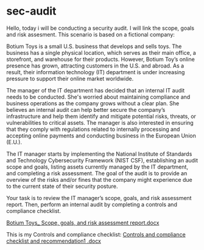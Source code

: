 # sec-audit
Hello, today i will be conducting a security audit.
I will link the scope, goals and risk assesment.
This scenario is based on a fictional company:

Botium Toys is a small U.S. business that develops and sells toys. The business has a single physical location, which serves as their main office, a storefront, and warehouse for their products. However, Botium Toy’s online presence has grown, attracting customers in the U.S. and abroad. As a result, their information technology (IT) department is under increasing pressure to support their online market worldwide. 

The manager of the IT department has decided that an internal IT audit needs to be conducted. She's worried about maintaining compliance and business operations as the company grows without a clear plan. She believes an internal audit can help better secure the company’s infrastructure and help them identify and mitigate potential risks, threats, or vulnerabilities to critical assets. The manager is also interested in ensuring that they comply with regulations related to internally processing and accepting online payments and conducting business in the European Union (E.U.).   

The IT manager starts by implementing the National Institute of Standards and Technology Cybersecurity Framework (NIST CSF), establishing an audit scope and goals, listing assets currently managed by the IT department, and completing a risk assessment. The goal of the audit is to provide an overview of the risks and/or fines that the company might experience due to the current state of their security posture.

Your task is to review the IT manager’s scope, goals, and risk assessment report. Then, perform an internal audit by completing a controls and compliance checklist. 

[Botium Toys_ Scope, goals, and risk assessment report.docx](https://github.com/user-attachments/files/18634808/Botium.Toys_.Scope.goals.and.risk.assessment.report.docx)

This is my Controls and compliance checklist:
[Controls and compliance checklist and recommendation1 .docx](https://github.com/user-attachments/files/18634837/Controls.and.compliance.checklist.and.recommendation1.docx)
